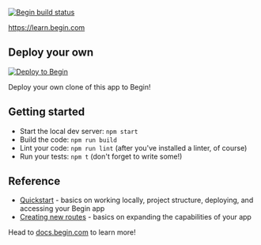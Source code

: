 
[![Begin build status](https://buildstatus.begin.app/sunny-luf/status.svg)](https://begin.com)

https://learn.begin.com

## Deploy your own

[![Deploy to Begin](https://static.begin.com/deploy-to-begin.svg)](https://begin.com/apps/create?template=https://github.com/begin-examples/learn-node-oauth)

Deploy your own clone of this app to Begin!

## Getting started

- Start the local dev server: `npm start`
- Build the code: `npm run build`
- Lint your code: `npm run lint` (after you've installed a linter, of course)
- Run your tests: `npm t` (don't forget to write some!)

## Reference

- [Quickstart](https://docs.begin.com/en/guides/quickstart/) - basics on working locally, project structure, deploying, and accessing your Begin app
- [Creating new routes](https://docs.begin.com/en/functions/creating-new-functions) - basics on expanding the capabilities of your app

Head to [docs.begin.com](https://docs.begin.com/) to learn more!
